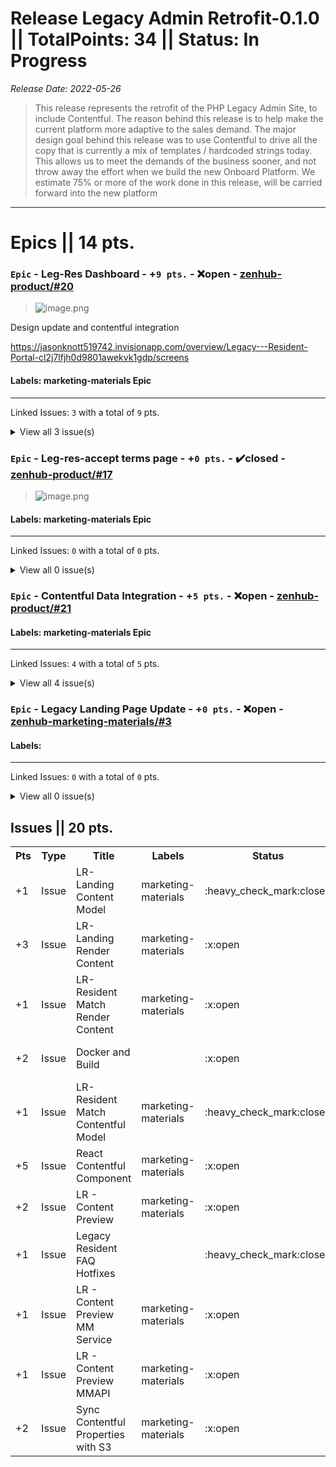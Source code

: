 # Release Legacy Admin Retrofit-0.1.0 || TotalPoints: 34 || Status: In Progress
_Release Date: 2022-05-26_
 > This release represents the retrofit of the PHP Legacy Admin Site, to include Contentful.
The reason behind this release is to help make the current platform more adaptive to the sales demand.
The major design goal behind this release was to use Contentful to drive all the copy that is currently a mix of templates / hardcoded strings today. This allows us to meet the demands of the business sooner, and not throw away the effort when we build the new Onboard Platform.
We estimate 75% or more of the work done in this release, will be carried forward into the new platform
---
# Epics || 14 pts.
### `Epic` - Leg-Res Dashboard  - +`9 pts.` - :x:open - [zenhub-product/#20](https://github.com/OnboardRS/zenhub-product/issues/20)
 > ![image.png](https://images.zenhubusercontent.com/623b987e80270fefbc260db9/c0176774-2c9e-4d6d-8cbb-3171a872f516)

Design update and contentful integration

https://jasonknott519742.invisionapp.com/overview/Legacy---Resident-Portal-cl2j7lfjh0d9801awekvk1gdp/screens

#### Labels: marketing-materials Epic 
---
Linked Issues: `3` with a total of `9` pts.
<details><summary>View all 3 issue(s)</summary>
<p>
<table>
<tr><th>Pts</th><th>Type</th><th>Title</th><th>Labels</th><th>Status</th><th>Link</th></tr>
<tr><td>+3</td><td>Issue</td><td>Update resident dashboard styling</td><td></td><td>:x:open</td><td><a href="https://github.com/OnboardRS/zenhub-marketing-materials/issues/5">zenhub-marketing-materials/#5</a></td> </tr>
<tr><td>+5</td><td>Issue</td><td>LR-Resident Dashboard UI</td><td>marketing-materials </td><td>:x:open</td><td><a href="https://github.com/OnboardRS/zenhub-dev/issues/7">zenhub-dev/#7</a></td> </tr>
<tr><td>+1</td><td>Issue</td><td>LR-Resident Dashboard Content Model</td><td>marketing-materials </td><td>:heavy_check_mark:closed</td><td><a href="https://github.com/OnboardRS/zenhub-dev/issues/8">zenhub-dev/#8</a></td> </tr>
</table>
</p>
</details>


### `Epic` - Leg-res-accept terms page - +`0 pts.` - :heavy_check_mark:closed - [zenhub-product/#17](https://github.com/OnboardRS/zenhub-product/issues/17)
 > ![image.png](https://images.zenhubusercontent.com/623b987e80270fefbc260db9/e311b3f3-382d-465b-a27c-64f5bfb4c2c4)

#### Labels: marketing-materials Epic 
---
Linked Issues: `0` with a total of `0` pts.
<details><summary>View all 0 issue(s)</summary>
<p>
<table>
<tr><th>Pts</th><th>Type</th><th>Title</th><th>Labels</th><th>Status</th><th>Link</th></tr>
</table>
</p>
</details>


### `Epic` - Contentful Data Integration - +`5 pts.` - :x:open - [zenhub-product/#21](https://github.com/OnboardRS/zenhub-product/issues/21)
 > 

#### Labels: marketing-materials Epic 
---
Linked Issues: `4` with a total of `5` pts.
<details><summary>View all 4 issue(s)</summary>
<p>
<table>
<tr><th>Pts</th><th>Type</th><th>Title</th><th>Labels</th><th>Status</th><th>Link</th></tr>
<tr><td>+1</td><td>Issue</td><td>Marketing API - Email Domain Validation</td><td>marketing-materials </td><td>:x:open</td><td><a href="https://github.com/OnboardRS/zenhub-marketing-materials/issues/7">zenhub-marketing-materials/#7</a></td> </tr>
<tr><td>+1</td><td>Issue</td><td>LR - Add Jwt table migration to MySQL</td><td>marketing-materials </td><td>:x:open</td><td><a href="https://github.com/OnboardRS/zenhub-marketing-materials/issues/8">zenhub-marketing-materials/#8</a></td> </tr>
<tr><td>+2</td><td>Issue</td><td>LR - Marketing Materials Helper Class</td><td>marketing-materials </td><td>:x:open</td><td><a href="https://github.com/OnboardRS/zenhub-marketing-materials/issues/9">zenhub-marketing-materials/#9</a></td> </tr>
<tr><td>+1</td><td>Issue</td><td>MM Service - Contentful Fields for LR Retrofit</td><td>marketing-materials </td><td>:x:open</td><td><a href="https://github.com/OnboardRS/zenhub-marketing-materials/issues/10">zenhub-marketing-materials/#10</a></td> </tr>
</table>
</p>
</details>


### `Epic` - Legacy Landing Page Update - +`0 pts.` - :x:open - [zenhub-marketing-materials/#3](https://github.com/OnboardRS/zenhub-marketing-materials/issues/3)
 > 

#### Labels: 
---
Linked Issues: `0` with a total of `0` pts.
<details><summary>View all 0 issue(s)</summary>
<p>
<table>
<tr><th>Pts</th><th>Type</th><th>Title</th><th>Labels</th><th>Status</th><th>Link</th></tr>
</table>
</p>
</details>



## Issues || 20 pts.
<table>
<tr><th>Pts</th><th>Type</th><th>Title</th><th>Labels</th><th>Status</th><th>Link</th></tr>
<tr><td>+1</td><td>Issue</td><td>LR-Landing Content Model</td><td>marketing-materials </td><td>:heavy_check_mark:closed</td><td><a href="https://github.com/OnboardRS/zenhub-dev/issues/2">zenhub-dev/#2</a></td> </tr>
<tr><td>+3</td><td>Issue</td><td>LR-Landing Render Content</td><td>marketing-materials </td><td>:x:open</td><td><a href="https://github.com/OnboardRS/zenhub-dev/issues/3">zenhub-dev/#3</a></td> </tr>
<tr><td>+1</td><td>Issue</td><td>LR-Resident Match Render Content</td><td>marketing-materials </td><td>:x:open</td><td><a href="https://github.com/OnboardRS/zenhub-dev/issues/6">zenhub-dev/#6</a></td> </tr>
<tr><td>+2</td><td>Issue</td><td>Docker and Build</td><td></td><td>:x:open</td><td><a href="https://github.com/OnboardRS/zenhub-marketing-materials/issues/6">zenhub-marketing-materials/#6</a></td> </tr>
<tr><td>+1</td><td>Issue</td><td>LR-Resident Match Contentful Model</td><td>marketing-materials </td><td>:heavy_check_mark:closed</td><td><a href="https://github.com/OnboardRS/zenhub-dev/issues/9">zenhub-dev/#9</a></td> </tr>
<tr><td>+5</td><td>Issue</td><td>React Contentful Component</td><td>marketing-materials </td><td>:x:open</td><td><a href="https://github.com/OnboardRS/zenhub-dev/issues/10">zenhub-dev/#10</a></td> </tr>
<tr><td>+2</td><td>Issue</td><td>LR - Content Preview</td><td>marketing-materials </td><td>:x:open</td><td><a href="https://github.com/OnboardRS/zenhub-marketing-materials/issues/11">zenhub-marketing-materials/#11</a></td> </tr>
<tr><td>+1</td><td>Issue</td><td>Legacy Resident FAQ Hotfixes</td><td></td><td>:heavy_check_mark:closed</td><td><a href="https://github.com/OnboardRS/zenhub-marketing-materials/issues/12">zenhub-marketing-materials/#12</a></td> </tr>
<tr><td>+1</td><td>Issue</td><td>LR - Content Preview MM Service</td><td>marketing-materials </td><td>:x:open</td><td><a href="https://github.com/OnboardRS/zenhub-marketing-materials/issues/13">zenhub-marketing-materials/#13</a></td> </tr>
<tr><td>+1</td><td>Issue</td><td>LR - Content Preview MMAPI</td><td>marketing-materials </td><td>:x:open</td><td><a href="https://github.com/OnboardRS/zenhub-marketing-materials/issues/14">zenhub-marketing-materials/#14</a></td> </tr>
<tr><td>+2</td><td>Issue</td><td>Sync Contentful Properties with S3</td><td>marketing-materials </td><td>:x:open</td><td><a href="https://github.com/OnboardRS/zenhub-dev/issues/15">zenhub-dev/#15</a></td> </tr>
</table>
